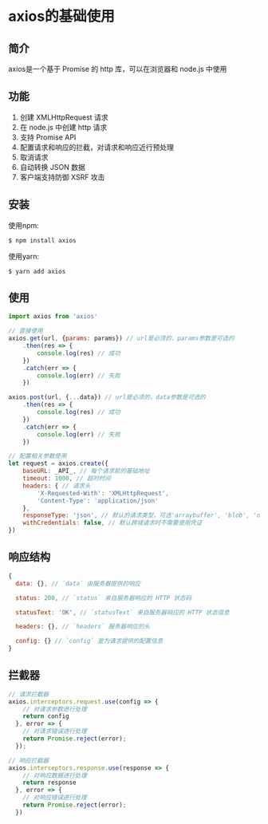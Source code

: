 # axios的基础使用

## 简介

axios是一个基于 Promise 的 http 库，可以在浏览器和 node.js 中使用

## 功能

1. 创建 XMLHttpRequest 请求
2. 在 node.js 中创建 http 请求
3. 支持 Promise API
4. 配置请求和响应的拦截，对请求和响应近行预处理
5. 取消请求
6. 自动转换 JSON 数据
7. 客户端支持防御 XSRF 攻击

## 安装

使用npm:

```shell
$ npm install axios
```

使用yarn:

```shell
$ yarn add axios
```

## 使用

```javascript
import axios from 'axios'

// 直接使用
axios.get(url, {params: params}) // url是必须的，params参数是可选的
	.then(res => {
    	console.log(res) // 成功
    })
	.catch(err => {
    	console.log(err) // 失败
    })

axios.post(url, {...data}) // url是必须的，data参数是可选的
	.then(res => {
    	console.log(res) // 成功
    })
	.catch(err => {
    	console.log(err) // 失败
    })

// 配置相关参数使用
let request = axios.create({
    baseURL: _API_, // 每个请求前的基础地址
    timeout: 1000, // 超时时间
    headers: { // 请求头
        'X-Requested-With': 'XMLHttpRequest',
      	'Content-Type': 'application/json'
    },
    responseType: 'json', // 默认的请求类型，可选'arraybuffer', 'blob', 'document', 'json', 'text', 'stream'
    withCredentials: false, // 默认跨域请求时不需要使用凭证
})
```

## 响应结构

```javascript
{
  data: {}, // `data` 由服务器提供的响应

  status: 200, // `status` 来自服务器响应的 HTTP 状态码

  statusText: 'OK', // `statusText` 来自服务器响应的 HTTP 状态信息

  headers: {}, // `headers` 服务器响应的头

  config: {} // `config` 是为请求提供的配置信息
}
```

## 拦截器

```javascript
// 请求拦截器
axios.interceptors.request.use(config => {
    // 对请求参数进行处理
    return config
  }, error => {
    // 对请求错误进行处理
    return Promise.reject(error);
  });

// 响应拦截器
axios.interceptors.response.use(response => {
    // 对响应数据进行处理
    return response
  }, error => {
    // 对响应错误进行处理
    return Promise.reject(error);
  })
```




